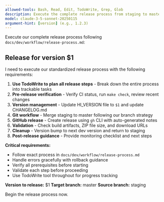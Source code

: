 ```yaml
---
allowed-tools: Bash, Read, Edit, TodoWrite, Grep, Glob
description: Execute the complete release process from staging to master
model: claude-3-5-sonnet-20250115
argument-hint: [version] (e.g., 1.2.3)
---
```


Execute our complete release process following `docs/dev/workflow/release-process.md`:

## Release for version $1

I need to execute our standardized release process with the following requirements:

1. **Use TodoWrite to plan all release steps** - Break down the entire process into trackable tasks
2. **Pre-release verification** - Verify CI status, run `make check`, review recent changes
3. **Version management** - Update HI_VERSION file to `$1` and update CHANGELOG.md
4. **Git workflow** - Merge staging to master following our branch strategy
5. **GitHub release** - Create release using `gh` CLI with auto-generated notes
6. **Validation** - Check build artifacts, ZIP file size, and download URLs
7. **Cleanup** - Version bump to next dev version and return to staging
8. **Post-release guidance** - Provide monitoring checklist and next steps

**Critical requirements:**
- Follow exact process in `docs/dev/workflow/release-process.md`
- Handle errors gracefully with rollback guidance
- Verify all prerequisites before starting
- Validate each step before proceeding
- Use TodoWrite tool throughout for progress tracking

**Version to release:** $1
**Target branch:** master
**Source branch:** staging

Begin the release process now.